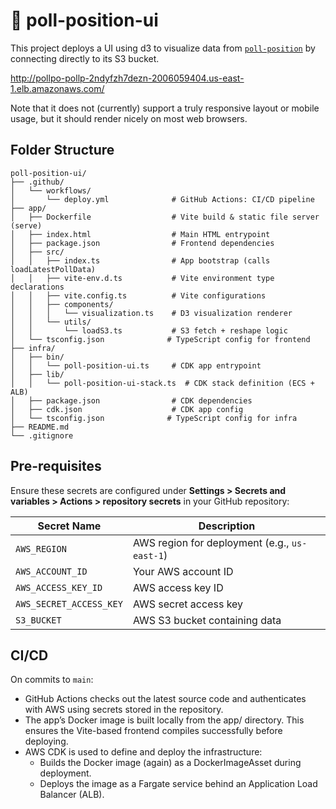 # 🏈 poll-position-ui

This project deploys a UI using d3 to visualize data from [`poll-position`](`https://www.github.com/reedmarkham/poll-position) by connecting directly to its S3 bucket.

http://pollpo-pollp-2ndyfzh7dezn-2006059404.us-east-1.elb.amazonaws.com/

Note that it does not (currently) support a truly responsive layout or mobile usage, but it should render nicely on most web browsers.

## Folder Structure

```
poll-position-ui/
├── .github/
│   └── workflows/
│       └── deploy.yml              # GitHub Actions: CI/CD pipeline
├── app/
│   ├── Dockerfile                  # Vite build & static file server (serve)
│   ├── index.html                  # Main HTML entrypoint
│   ├── package.json                # Frontend dependencies
│   ├── src/
│   │   ├── index.ts                # App bootstrap (calls loadLatestPollData)
│   │   ├── vite-env.d.ts           # Vite environment type declarations
│   │   ├── vite.config.ts          # Vite configurations
│   │   ├── components/
│   │   │   └── visualization.ts    # D3 visualization renderer
│   │   └── utils/
│   │       └── loadS3.ts           # S3 fetch + reshape logic
│   └── tsconfig.json              # TypeScript config for frontend
├── infra/
│   ├── bin/
│   │   └── poll-position-ui.ts     # CDK app entrypoint
│   ├── lib/
│   │   └── poll-position-ui-stack.ts  # CDK stack definition (ECS + ALB)
│   ├── package.json                # CDK dependencies
│   ├── cdk.json                    # CDK app config
│   └── tsconfig.json              # TypeScript config for infra
├── README.md
└── .gitignore

```

## Pre-requisites

Ensure these secrets are configured under **Settings > Secrets and variables > Actions > repository secrets** in your GitHub repository:

| Secret Name           | Description                                       |
|-----------------------|---------------------------------------------------|
| `AWS_REGION`          | AWS region for deployment (e.g., `us-east-1`)     |
| `AWS_ACCOUNT_ID`      | Your AWS account ID                               |
| `AWS_ACCESS_KEY_ID`   | AWS access key ID                                 |
| `AWS_SECRET_ACCESS_KEY` | AWS secret access key                           |
| `S3_BUCKET`  | AWS S3 bucket containing data |

## CI/CD

On commits to `main`:
* GitHub Actions checks out the latest source code and authenticates with AWS using secrets stored in the repository.
* The app’s Docker image is built locally from the app/ directory. This ensures the Vite-based frontend compiles successfully before deploying.
* AWS CDK is used to define and deploy the infrastructure:
    * Builds the Docker image (again) as a DockerImageAsset during deployment.
    * Deploys the image as a Fargate service behind an Application Load Balancer (ALB).